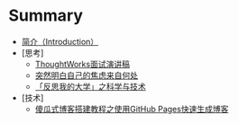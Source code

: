 # Summary

* [简介（Introduction）](README.md)
* [思考]
    * [ThoughtWorks面试演讲稿](_posts/思考/2014-10-27-thoughtworks-speech.md)
    * [突然明白自己的焦虑来自何处](_posts/思考/2014-11-01-why-i-am-so-serious.md)
    * [「反思我的大学」之科学与技术](_posts/思考/2014-11-16-think-college-1.md)
* [技术]
    - [傻瓜式博客搭建教程之使用GitHub Pages快速生成博客](_posts/技术/2013-10-02-blog-build-course.md)
  